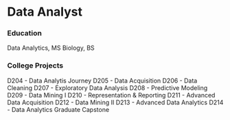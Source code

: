 # Data Analyst

### Education
Data Analytics, MS
Biology, BS

### College Projects
D204 - Data Analytis Journey
D205 - Data Acquisition
D206 - Data Cleaning
D207 - Exploratory Data Analysis
D208 - Predictive Modeling
D209 - Data Mining I
D210 - Representation & Reporting
D211 - Advanced Data Acquisition
D212 - Data Mining II
D213 - Advanced Data Analytics
D214 - Data Analytics Graduate Capstone
